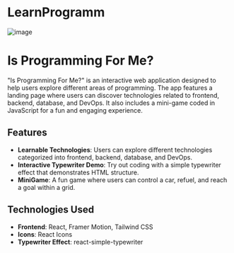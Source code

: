 # LearnProgramm

![image](https://github.com/Giorgiod91/LearnProgramming/assets/109972616/34c8f5dc-aaaf-4770-9ea3-f5021b7be9fc)
# Is Programming For Me?

"Is Programming For Me?" is an interactive web application designed to help users explore different areas of programming. The app features a landing page where users can discover technologies related to frontend, backend, database, and DevOps. It also includes a mini-game coded in JavaScript for a fun and engaging experience.

## Features

- **Learnable Technologies**: Users can explore different technologies categorized into frontend, backend, database, and DevOps.
- **Interactive Typewriter Demo**: Try out coding with a simple typewriter effect that demonstrates HTML structure.
- **MiniGame**: A fun game where users can control a car, refuel, and reach a goal within a grid.

## Technologies Used

- **Frontend**: React, Framer Motion, Tailwind CSS
- **Icons**: React Icons
- **Typewriter Effect**: react-simple-typewriter
